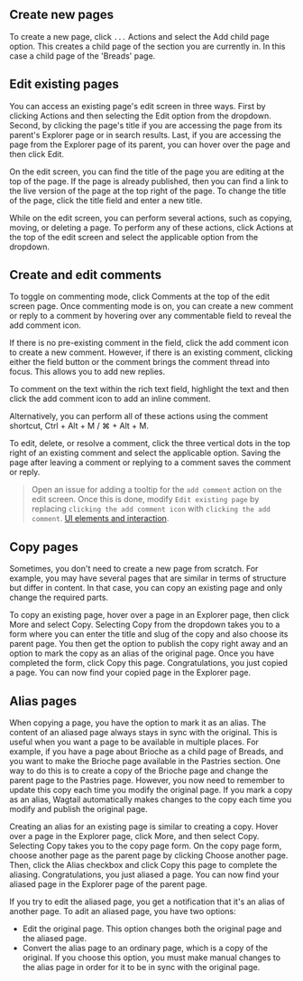 ## Create new pages
To create a new page, click `...` Actions and select the Add child page option. This creates a child page of the section you are currently in. In this case a child page of the 'Breads' page.

## Edit existing pages
You can access an existing page's edit screen in three ways. First by clicking Actions and then selecting the Edit option from the dropdown. Second, by clicking the page's title if you are accessing the page from its parent's Explorer page or in search results. Last, if you are accessing the page from the Explorer page of its parent, you can hover over the page and then click Edit.

On the edit screen, you can find the title of the page you are editing at the top of the page. If the page is already published, then you can find a link to the live version of the page at the top right of the page. To change the title of the page, click the title field and enter a new title. 

While on the edit screen, you can perform several actions, such as copying, moving, or deleting a page. To perform any of these actions, click Actions at the top of the edit screen and select the applicable option from the dropdown.

## Create and edit comments
To toggle on commenting mode, click Comments at the top of the edit screen page. Once commenting mode is on, you can create a new comment or reply to a comment by hovering over any commentable field to reveal the add comment icon.

If there is no pre-existing comment in the field, click the add comment icon to create a new comment. However, if there is an existing comment, clicking either the field button or the comment brings the comment thread into focus. This allows you to add new replies.

To comment on the text within the rich text field, highlight the text and then click the add comment icon to add an inline comment.

Alternatively, you can perform all of these actions using the comment shortcut, Ctrl + Alt + M / ⌘ + Alt + M.

To edit, delete, or resolve a comment, click the three vertical dots in the top right of an existing comment and select the applicable option. Saving the page after leaving a comment or replying to a comment saves the comment or reply.

> Open an issue for adding a tooltip for the `add comment` action on the edit screen. Once this is done, modify `Edit existing page` by replacing `clicking the add comment icon` with `clicking the add comment`. [UI elements and interaction](https://developers.google.com/style/ui-elements).

## Copy pages
Sometimes, you don't need to create a new page from scratch. For example, you may have several pages that are similar in terms of structure but differ in content. In that case, you can copy an existing page and only change the required parts.

To copy an existing page, hover over a page in an Explorer page, then click More and select Copy. Selecting Copy from the dropdown takes you to a form where you can enter the title and slug of the copy and also choose its parent page. You then get the option to publish the copy right away and an option to mark the copy as an alias of the original page. Once you have completed the form, click Copy this page. Congratulations, you just copied a page. You can now find your copied page in the Explorer page.

## Alias pages
When copying a page, you have the option to mark it as an alias. The content of an aliased page always stays in sync with the original. This is useful when you want a page to be available in multiple places. For example, if you have a page about Brioche as a child page of Breads, and you want to make the Brioche page available in the Pastries section. One way to do this is to create a copy of the Brioche page and change the parent page to the Pastries page. However, you now need to remember to update this copy each time you modify the original page. If you mark a copy as an alias, Wagtail automatically makes changes to the copy each time you modify and publish the original page.

Creating an alias for an existing page is similar to creating a copy. Hover over a page in the Explorer page, click More, and then select Copy. Selecting Copy takes you to the copy page form. On the copy page form, choose another page as the parent page by clicking Choose another page. Then, click the Alias checkbox and click Copy this page to complete the aliasing. Congratulations, you just aliased a page. You can now find your aliased page in the Explorer page of the parent page.

If you try to edit the aliased page, you get a notification that it's an alias of another page. To adit an aliased page, you have two options: 
* Edit the original page. This option changes both the original page and the aliased page.
* Convert the alias page to an ordinary page, which is a copy of the original. If you choose this option, you must make manual changes to the alias page in order for it to be in sync with the original page.